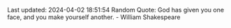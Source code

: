 Last updated: 2024-04-02 18:51:54
Random Quote: God has given you one face, and you make yourself another. - William Shakespeare